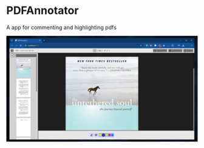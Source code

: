 # PDFAnnotator
A app for commenting and highlighting pdfs

![The PDFAnnotator Application](https://github.com/johnathantam/PDFAnnotator/blob/main/previewImages/preview.png?raw=true)
